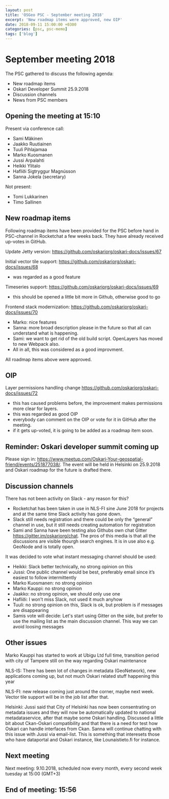 ```yaml
---
layout: post
title: 'OSGeo PSC - September meeting 2018'
excerpt: 'New roadmap items were approved, new OIP'
date: 2018-09-11 15:00:00 +0300
categories: [psc, psc-memo]
tags: ['blog']
---
```


# September meeting 2018

The PSC gathered to discuss the following agenda:

- New roadmap items
- Oskari Developer Summit 25.9.2018
- Discussion channels
- News from PSC members

## Opening the meeting at 15:10

Present via conference call:

- Sami Mäkinen
- Jaakko Ruutiainen
- Tuuli Pihlajamaa
- Marko Kuosmanen
- Jussi Arpalahti
- Heikki Ylitalo
- Hafliði Sigtryggur Magnússon
- Sanna Jokela (secretary)

Not present:

- Tomi Lukkarinen
- Timo Sallinen

## New roadmap items

Following roadmap items have been provided for the PSC before hand in PSC-channel in Rocketchat a few weeks back. They have already received up-votes in GitHub.

Update Jetty version: https://github.com/oskariorg/oskari-docs/issues/67

Initial vector tile support: https://github.com/oskariorg/oskari-docs/issues/68

- was regarded as a good feature

Timeseries support: https://github.com/oskariorg/oskari-docs/issues/69

- this should be opened a little bit more in Github, otherwise good to go

Frontend stack modernization: https://github.com/oskariorg/oskari-docs/issues/70

- Marko: nice features
- Sanna: more broad description please in the future so that all can understand what is happening.
- Sami: we want to get rid of the old build script. OpenLayers has moved to new Webpack also.
- All in all, this was considered as a good improvment.

All roadmap items above were approved.

## OIP

Layer permissions handling change https://github.com/oskariorg/oskari-docs/issues/72

- this has caused problems before, the improvement makes permissions more clear for layers.
- this was regarded as good OIP
- everybody can comment on the OIP or vote for it in GitHub after the meeting.
- if it gets up-voted, it is going to be added as a roadmap item soon.

## Reminder: Oskari developer summit coming up

Please sign in: https://www.meetup.com/Oskari-Your-geospatial-friend/events/251877038/.
The event will be held in Helsinki on 25.9.2018 and Oskari roadmap for the future is drafted there.

## Discussion channels

There has not been activity on Slack - any reason for this?

- Rocketchat has been taken in use in NLS-FI sine June 2018 for projects and at the same time Slack activity has gone down.
- Slack still needs registration and there could be only the “general” channel in use, but it still needs creating automation for registration
- Sami and Sanna have been testing also Githubs own chat Gitter https://gitter.im/oskariorg/chat. The pros of this media is that all the discussions are visible thourgh search engines. It is in use also e.g. GeoNode and is totally open.

It was decided to vote what instant messaging channel should be used:

- Heikki: Slack better technically, no strong opinion on this
- Jussi: One public channel would be best, preferably email since it’s easiest to follow intermittently
- Marko Kuosmanen: no strong opinion
- Marko Kauppi: no strong opinion
- Jaakko: no strong opinion, we should only use one
- Hafliði: I won’t miss Slack, not used it much anyhow
- Tuuli: no strong opinion on this, Slack is ok, but problem is if messages are disappearing
- Samis vote will decide: Let's start using Gitter on the side, but prefer to use the mailing list as the main discussion channel. This way we can avoid loosing messages

## Other issues

Marko Kauppi has started to work at Ubigu Ltd full time, transition period with city of Tampere still on the way regarding Oskari maintenance

NLS-IS: There has been lot of changes in metadata (GeoNetwork), new applications coming up, but not much Oskari related stuff happening this year

NLS-FI: new release coming just around the corner, maybe next week. Vector tile support will be in the job list after that.

Helsinki: Jussi said that City of Helsinki has now been consentrating on metadata issues and they will now be automatically updated to national metadataservice, after that maybe some Oskari handling. Discussed a little bit about Ckan-Oskari compatibility and that there is a need for test how Oskari can handle interfaces from Ckan. Sanna will continue chatting with this issue with Jussi via email-list. This is something that interesets those who have dataportal and Oskari instance, like Lounaistieto.fi for instance.

## Next meeting

Next meeting: 9.10.2018, scheduled now every month, every second week tuesday at 15:00 (GMT+3)

## End of meeting: 15:56
